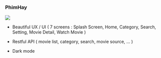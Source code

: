 ### PhimHay

<p>
<a href="https://github.com/MingHieu/MingHieu/blob/master/images/PhimHay.png">
    <img src="./images/PhimHay.png">
</a>

- Beautiful UX / UI ( 7 screens : Splash Screen, Home, Category, Search, Setting, Movie Detail, Watch Movie )

- Restful API ( movie list, category, search, movie source, ... )

- Dark mode
</p>
